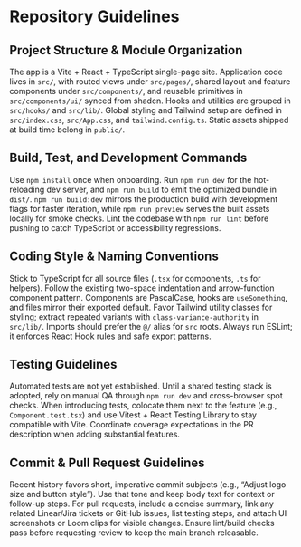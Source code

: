 # Repository Guidelines

## Project Structure & Module Organization
The app is a Vite + React + TypeScript single-page site. Application code lives in `src/`, with routed views under `src/pages/`, shared layout and feature components under `src/components/`, and reusable primitives in `src/components/ui/` synced from shadcn. Hooks and utilities are grouped in `src/hooks/` and `src/lib/`. Global styling and Tailwind setup are defined in `src/index.css`, `src/App.css`, and `tailwind.config.ts`. Static assets shipped at build time belong in `public/`.

## Build, Test, and Development Commands
Use `npm install` once when onboarding. Run `npm run dev` for the hot-reloading dev server, and `npm run build` to emit the optimized bundle in `dist/`. `npm run build:dev` mirrors the production build with development flags for faster iteration, while `npm run preview` serves the built assets locally for smoke checks. Lint the codebase with `npm run lint` before pushing to catch TypeScript or accessibility regressions.

## Coding Style & Naming Conventions
Stick to TypeScript for all source files (`.tsx` for components, `.ts` for helpers). Follow the existing two-space indentation and arrow-function component pattern. Components are PascalCase, hooks are `useSomething`, and files mirror their exported default. Favor Tailwind utility classes for styling; extract repeated variants with `class-variance-authority` in `src/lib/`. Imports should prefer the `@/` alias for `src` roots. Always run ESLint; it enforces React Hook rules and safe export patterns.

## Testing Guidelines
Automated tests are not yet established. Until a shared testing stack is adopted, rely on manual QA through `npm run dev` and cross-browser spot checks. When introducing tests, colocate them next to the feature (e.g., `Component.test.tsx`) and use Vitest + React Testing Library to stay compatible with Vite. Coordinate coverage expectations in the PR description when adding substantial features.

## Commit & Pull Request Guidelines
Recent history favors short, imperative commit subjects (e.g., “Adjust logo size and button style”). Use that tone and keep body text for context or follow-up steps. For pull requests, include a concise summary, link any related Linear/Jira tickets or GitHub issues, list testing steps, and attach UI screenshots or Loom clips for visible changes. Ensure lint/build checks pass before requesting review to keep the main branch releasable.
